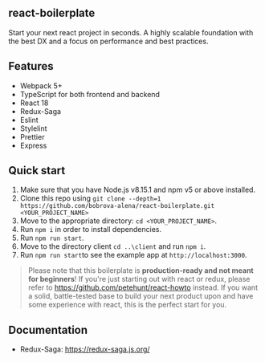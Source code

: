 ## react-boilerplate
Start your next react project in seconds.
A highly scalable foundation with the best DX and a focus on performance and best practices.

## Features
- Webpack 5+
- TypeScript for both frontend and backend
- React 18
- Redux-Saga
- Eslint
- Stylelint
- Prettier
- Express

## Quick start

1.  Make sure that you have Node.js v8.15.1 and npm v5 or above installed.
2.  Clone this repo using `git clone --depth=1 https://github.com/bobrova-alena/react-boilerplate.git <YOUR_PROJECT_NAME>`
3.  Move to the appropriate directory: `cd <YOUR_PROJECT_NAME>`.<br />
4.  Run `npm i` in order to install dependencies.<br />
5. Run `npm run start`.
6. Move to the directory client `cd ..\client` and run `npm i`.<br />
7. Run `npm run start`to see the example app at `http://localhost:3000`.
  
> Please note that this boilerplate is **production-ready and not meant for beginners**! If you're just starting out with react or redux, please refer to https://github.com/petehunt/react-howto instead. If you want a solid, battle-tested base to build your next product upon and have some experience with react, this is the perfect start for you.

## Documentation
- Redux-Saga: https://redux-saga.js.org/
